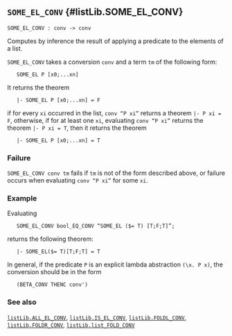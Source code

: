 ## `SOME_EL_CONV` {#listLib.SOME_EL_CONV}


```
SOME_EL_CONV : conv -> conv
```



Computes by inference the result of applying a predicate to the elements of a
list.


`SOME_EL_CONV` takes a conversion `conv` and a term `tm` of the following form:
    
       SOME_EL P [x0;...xn]
    
It returns the theorem
    
       |- SOME_EL P [x0;...xn] = F
    
if for every `xi` occurred in the list, `conv “P xi”`
returns a theorem `|- P xi = F`, otherwise, if for at least one `xi`,
evaluating `conv “P xi”` returns the theorem `|- P xi = T`, then it returns the theorem
    
       |- SOME_EL P [x0;...xn] = T
    

### Failure

`SOME_EL_CONV conv tm` fails if `tm` is not of the form described above, or
failure occurs when evaluating `conv “P xi”` for some `xi`.

### Example

Evaluating
    
       SOME_EL_CONV bool_EQ_CONV “SOME_EL ($= T) [T;F;T]”;
    
returns the following theorem:
    
       |- SOME_EL($= T)[T;F;T] = T
    
In general, if the predicate `P` is an explicit lambda abstraction
`(\x. P x)`, the conversion should be in the form
    
       (BETA_CONV THENC conv')
    

### See also

[`listLib.ALL_EL_CONV`](#listLib.ALL_EL_CONV), [`listLib.IS_EL_CONV`](#listLib.IS_EL_CONV), [`listLib.FOLDL_CONV`](#listLib.FOLDL_CONV), [`listLib.FOLDR_CONV`](#listLib.FOLDR_CONV), [`listLib.list_FOLD_CONV`](#listLib.list_FOLD_CONV)

